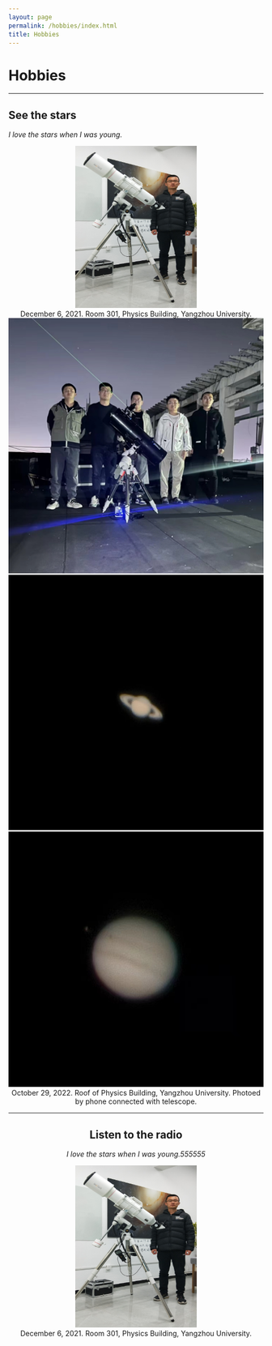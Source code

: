 ```yaml
---
layout: page
permalink: /hobbies/index.html
title: Hobbies
---
```


# Hobbies

---

## See the stars

*I love the stars when I was young.*

<center>
<img src="/images/hobbies/star/star--telescope--1.jpg" width="240" height="320">
</center>

<center>
December 6, 2021. Room 301, Physics Building, Yangzhou University.    
</center>   
 
<center>
<div class="third">
<img src="/images/hobbies/star/star--friends--1.jpg">
<img src="/images/hobbies/star/star--Saturn--1.jpg">
<img src="/images/hobbies/star/star--Jupiter--1.jpg">
</div>

<center>October 29, 2022. Roof of Physics Building, Yangzhou University. Photoed by phone connected with telescope.</center>

<hr>

## Listen to the radio

*I love the stars when I was young.555555*

<center>
<img src="/images/hobbies/star/star--telescope--1.jpg" width="240" height="320">
</center>


<center>
December 6, 2021. Room 301, Physics Building, Yangzhou University.
</center>





